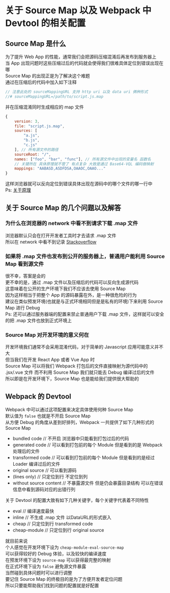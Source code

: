 # 关于 Source Map 以及 Webpack 中 Devtool 的相关配置

## Source Map 是什么
为了提升 Web App 的性能，通常我们会把源码压缩混淆后再发布到服务器上  
当 App 出现问题时这些压缩过后的代码就会使得我们很难具体定位到错误出现在哪  
Source Map 的出现正是为了解决这个难题  
通过在压缩后的代码中加入如下注释
```js
// 注意此处的 sourceMappingURL 支持 http uri 以及 data uri 俩种形式
//# sourceMappingURL=/path/to/script.js.map
```
并在压缩混淆同时生成相应的 map 文件
```js
{
    version: 3,
    file: "script.js.map",
    sources: [
        "a.js",
        "b.js",
        "c.js"
    ], // 所有源文件的路径
    sourceRoot: "/",
    names: ["foo", "bar", "func"], // 所有源文件中出现的变量名 函数名
	// 关键所在 具体原理就不管了 有点复杂 大致是通过 Base64-VQL 编码做映射
    mappings: "AABASD,ASDFDSA,OAAOC,OAAO..."
}
```
这样浏览器就可以反向定位到错误具体出现在源码中的哪个文件的哪一行中  
Ps: [关于原理](https://www.codercto.com/a/31149.html)

## 关于 Source Map 的几个问题以及解答
### 为什么在浏览器的 network 中看不到请求下载 .map 文件
浏览器默认只会在打开开发者工具时才去请求 .map 文件  
所以在 network 中看不到记录
[Stackoverflow](https://stackoverflow.com/questions/44315460/when-do-browsers-download-sourcemaps#)

### 如果将 .map 文件也发布到公开的服务器上，普通用户能利用 Source Map 看到源文件
很不幸，答案是会的  
更不幸的是，通过 .map 文件以及压缩后的代码可以反向生成源代码  
这意味着在公开的生产环境下我们不应该去使用 Source Map  
因为这样相当于把整个 App 的源码暴露在外，是一种很危险的行为  
建议在类似预发环境(也就是与正式环境相同但是是私有的环境)下来利用 Source Map 进行 Debug  
Ps: 还可以通过服务器端的配置来禁止普通用户下载 .map 文件，这样就可以安全的把 .map 文件也放到正式环境上

### Source Map 对开发环境的意义何在
开发环境我们通常不会采用混淆代码，对于简单的 Javascript 应用可能意义并不大  
但当我们在开发 React App 或者 Vue App 时  
Source Map 可以将我们 Webpack 打包后的文件直接映射为源代码中的 .jsx/.vue 文件
而不利用 Source Map 我们就只能去 Debug 编译过后的文件  
所以即是在开发环境下，Source Map 也是能给我们提供很大帮助的

## Webpack 的 Devtool
Webpack 中可以通过这项配置来决定具体使用何种 Source Map  
默认值为 `false` 也就是不开启 Source Map  
从方便 Debug 的角度从差到好排列，Webpack 一共提供了如下几种形式的 Source Map
* bundled code // 不开启 浏览器中只能看到打包过后的代码
* generated code // 可以看到打包前的每个 Module 但是看到的是 Webpack 处理后的文件
* transformed code // 可以看到打包前的每个 Module 但是看到的是经过 Loader 编译过后的文件
* original source // 可以看到源码
* (lines only) // 只定位到行 不定位到列
* without source content // 不暴露源文件 但是仍会暴露目录结构 可以在错误信息中看到源码对应的出错行列

关于 Devtool 的配置大致有如下几种关键字，每个关键字代表着不同特性
* eval // 编译速度最快
* inline // 不生成 .map 文件 以DataURL的形式嵌入
* cheap // 只定位到行 transformed code
* cheap-module // 只定位到行 original source

就目前来说  
个人感觉在开发环境下设为 `cheap-module-eval-source-map`  
可以获得较好的 Debug 体验，以及较快的编译速度  
在预发环境下设为 `source-map` 可以获得最完整的映射  
在正式环境下设为 `false` 避免源文件暴露  
当然碰到具体问题时可以进行调整  
要记住 Source Map 的终极目的是为了方便开发者定位问题  
所以只要能帮助我们找到问题的配置就是好配置
